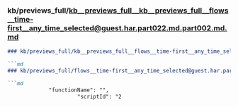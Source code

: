 ### kb/previews_full/kb__previews_full__kb__previews_full__flows__time-first__any_time_selected@guest.har.part022.md.part002.md.md

```md
### kb/previews_full/kb__previews_full__flows__time-first__any_time_selected@guest.har.part022.md.part002.md

```md
### kb/previews_full/flows__time-first__any_time_selected@guest.har.part022.md (part 002)

```md
             "functionName": "",
                      "scriptId": "2
```

```

```

```
